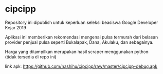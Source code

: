 # cipcipp
Repository ini dipublish untuk keperluan seleksi beasiswa Google Developer Kejar 2019

Aplikasi ini memberikan rekomendasi mengenai pulsa termurah dari belasan provider penjual pulsa seperti Bukalapak, Dana, Akulaku, dan sebagainya.

Harga yang ditampilkan merupakan hasil scraper menggunakan python (tidak tersedia di repo ini)

link apk: https://github.com/nashihu/cipcipp/raw/master/cipcipp-debug.apk
